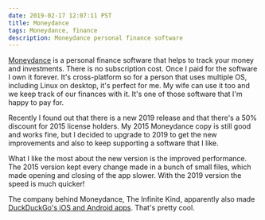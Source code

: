```yaml
---
date: 2019-02-17 12:07:11 PST
title: Moneydance
tags: Moneydance, finance
description: Moneydance personal finance software
---
```

[Moneydance][1] is a personal finance software that helps to track your money
and investments. There is no subscription cost. Once I paid for the software I
own it forever. It's cross-platform so for a person that uses multiple OS,
including Linux on desktop, it's perfect for me. My wife can use it too and we
keep track of our finances with it. It's one of those software that I'm happy
to pay for.

Recently I found out that there is a new 2019 release and that there's a 50%
discount for 2015 license holders. My 2015 Moneydance copy is still good and
works fine, but I decided to upgrade to 2019 to get the new improvements and
also to keep supporting a software that I like.

What I like the most about the new version is the improved performance. The
2015 version kept every change made in a bunch of small files, which made
opening and closing of the app slower. With the 2019 version the speed is much
quicker!

The company behind Moneydance, The Infinite Kind, apparently also made
[DuckDuckGo's iOS and Android apps][2]. That's pretty cool.

  [1]: https://moneydance.com/
  [2]: https://duckduckgo.com/app
